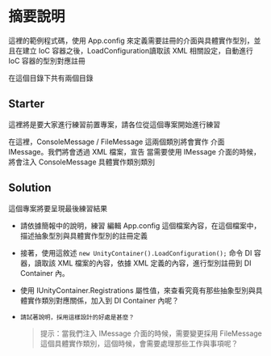 # 摘要說明

這裡的範例程式碼，使用 App.config 來定義需要註冊的介面與具體實作型別，並且在建立 IoC 容器之後，LoadConfiguration讀取該 XML 相關設定，自動進行 IoC 容器的型別對應註冊

在這個目錄下共有兩個目錄

## Starter

這裡將是要大家進行練習前置專案，請各位從這個專案開始進行練習

在這裡，ConsoleMessage / FileMessage 這兩個類別將會實作 介面 IMessage。我們將會透過 XML 檔案，宣告 當需要使用 IMessage 介面的時候，將會注入 ConsoleMessage 具體實作類別類別

## Solution

這個專案將要呈現最後練習結果

* 請依據簡報中的說明，練習 編輯 App.config 這個檔案內容，在這個檔案中，描述抽象型別與具體實作型別的註冊定義
* 接著，使用這敘述 `new UnityContainer().LoadConfiguration();` 命令 DI 容器，讀取該 XML 檔案的內容，依據 XML 定義的內容，進行型別註冊到 DI Container 內。
* 使用 IUnityContainer.Registrations 屬性值，來查看究竟有那些抽象型別與具體實作類別對應關係，加入到 DI Container 內呢？
* `請試著說明，採用這樣設計的好處是甚麼？`

  >提示：當我們注入 IMessage 介面的時候，需要變更採用 FileMessage 這個具體實作類別，這個時候，會需要處理那些工作與事項呢？
  
